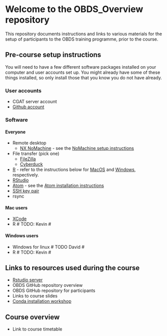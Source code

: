 # Welcome to the OBDS_Overview repository

This repository documents instructions and links to various materials for the setup of participants to the OBDS training programme, prior to the course.

## Pre-course setup instructions

You will need to have a few different software packages installed on your computer and user accounts set up.
You might already have some of these things installed, so only install those that you know you do not have already.

### User accounts

- CGAT server account
- [Github account](create_github_account.md)

### Software

#### Everyone

- Remote desktop
    + [NX NoMachine](https://www.nomachine.com/) - see the [NoMachine setup instructions](nomachine_setup.pdf)
- File transfer (pick one)
    + [FileZilla](https://filezilla-project.org/)
    + [Cyberduck](https://cyberduck.io/)
- [R](https://www.r-project.org/) - refer to the instructions below for [MacOS](#mac-users) and [Windows](#windows-users), respectively.
- [RStudio](https://rstudio.com/products/rstudio/download/)
- [Atom](https://atom.io/) - see the [Atom installation instructions](Atom_install_instructions.md)
- [SSH key pair](create_ssh_keypair.md)
- rsync

#### Mac users

- [XCode](xcode_setup.md)
- R # TODO: Kevin #

#### Windows users

- Windows for linux # TODO David #
- R # TODO: Kevin #

## Links to resources used during the course

- [Rstudio server](https://rstudio.com/products/rstudio-server-pro/)
- OBDS GitHub repository overview <!-- This one? -->
- OBDS GitHub repository for participants <!-- The shared repository that is different for each cohort? -->
- Links to course slides <!-- The slides that are different for each cohort? -->
- [Conda installation workshop](https://github.com/OBDS-Training/Conda_Workshops/blob/master/1_Conda_intro.md)

## Course overview

- Link to course timetable <!-- The timetable that is different for each cohort? -->
